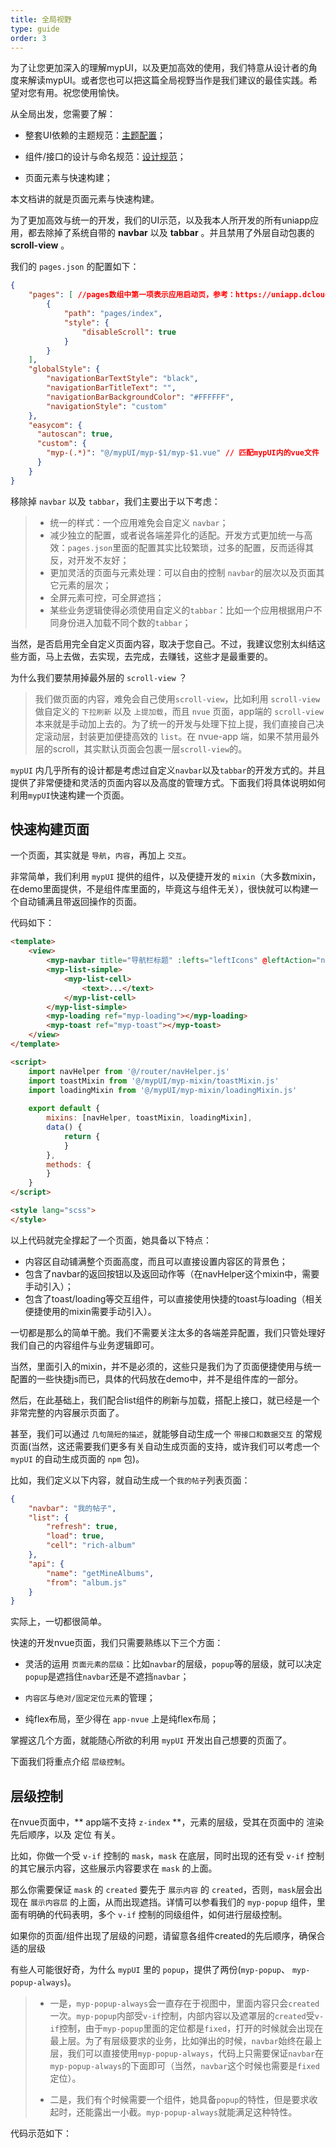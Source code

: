 ```yaml
---
title: 全局视野
type: guide
order: 3
---
```


为了让您更加深入的理解mypUI，以及更加高效的使用，我们特意从设计者的角度来解读mypUI。或者您也可以把这篇全局视野当作是我们建议的最佳实践。希望对您有用。祝您使用愉快。

从全局出发，您需要了解：

- 整套UI依赖的主题规范：[主题配置](/doc/guide/theme.html)；

- 组件/接口的设计与命名规范：[设计规范](/doc/guide/design.html)；

- 页面元素与快速构建；

本文档讲的就是页面元素与快速构建。

<p class="tip">为了更加高效与统一的开发，我们的UI示范，以及我本人所开发的所有uniapp应用，都去除掉了系统自带的 <strong>navbar</strong> 以及 <strong>tabbar</strong> 。并且禁用了外层自动包裹的 <strong>scroll-view</strong> 。</p>

我们的 `pages.json` 的配置如下：

```json
{
	"pages": [ //pages数组中第一项表示应用启动页，参考：https://uniapp.dcloud.io/collocation/pages
		{
			"path": "pages/index",
			"style": {
				"disableScroll": true
			}
		}
	],
	"globalStyle": {
		"navigationBarTextStyle": "black",
		"navigationBarTitleText": "",
		"navigationBarBackgroundColor": "#FFFFFF",
		"navigationStyle": "custom"
	},
	"easycom": {
	  "autoscan": true,
	  "custom": {
	    "myp-(.*)": "@/mypUI/myp-$1/myp-$1.vue" // 匹配mypUI内的vue文件
	  }
	}
}
```

移除掉 `navbar` 以及 `tabbar`，我们主要出于以下考虑：

> - 统一的样式：一个应用难免会自定义 `navbar`；
> - 减少独立的配置，或者说各端差异化的适配。开发方式更加统一与高效：`pages.json`里面的配置其实比较繁琐，过多的配置，反而适得其反，对开发不友好；
> - 更加灵活的页面与元素处理：可以自由的控制 `navbar`的层次以及页面其它元素的层次；
> - 全屏元素可控，可全屏遮挡；
> - 某些业务逻辑使得必须使用自定义的`tabbar`：比如一个应用根据用户不同身份进入加载不同个数的`tabbar`；

<p class="tip">当然，是否启用完全自定义页面内容，取决于您自己。不过，我建议您别太纠结这些方面，马上去做，去实现，去完成，去赚钱，这些才是最重要的。</p>

为什么我们要禁用掉最外层的 `scroll-view` ？

> 我们做页面的内容，难免会自己使用`scroll-view`，比如利用 `scroll-view` 做自定义的 `下拉刷新` 以及 `上提加载`，而且 `nvue` 页面，app端的 `scroll-view` 本来就是手动加上去的。为了统一的开发与处理下拉上提，我们直接自己决定滚动层，封装更加便捷高效的 `list`。在 nvue-app 端，如果不禁用最外层的scroll，其实默认页面会包裹一层`scroll-view`的。

`mypUI` 内几乎所有的设计都是考虑过自定义`navbar`以及`tabbar`的开发方式的。并且提供了非常便捷和灵活的页面内容以及高度的管理方式。下面我们将具体说明如何利用`mypUI`快速构建一个页面。

## 快速构建页面

一个页面，其实就是 `导航`，`内容`，再加上 `交互`。

非常简单，我们利用 `mypUI` 提供的组件，以及便捷开发的 `mixin`（大多数mixin，在demo里面提供，不是组件库里面的，毕竟这与组件无关），很快就可以构建一个自动铺满且带返回操作的页面。

代码如下：

```html
<template>
	<view>
		<myp-navbar title="导航栏标题" :lefts="leftIcons" @leftAction="navLeftAction"></myp-navbar>
		<myp-list-simple>
			<myp-list-cell>
				<text>...</text>
			</myp-list-cell>
		</myp-list-simple>
		<myp-loading ref="myp-loading"></myp-loading>
		<myp-toast ref="myp-toast"></myp-toast>
	</view>
</template>

<script>
	import navHelper from '@/router/navHelper.js'
	import toastMixin from '@/mypUI/myp-mixin/toastMixin.js'
	import loadingMixin from '@/mypUI/myp-mixin/loadingMixin.js'
	
	export default {
		mixins: [navHelper, toastMixin, loadingMixin],
		data() {
			return {
			}
		},
		methods: {
		}
	}
</script>

<style lang="scss">
</style>
```

以上代码就完全撑起了一个页面，她具备以下特点：

- 内容区自动铺满整个页面高度，而且可以直接设置内容区的背景色；
- 包含了navbar的返回按钮以及返回动作等（在navHelper这个mixin中，需要手动引入）；
- 包含了toast/loading等交互组件，可以直接使用快捷的toast与loading（相关便捷使用的mixin需要手动引入）。

一切都是那么的简单干脆。我们不需要关注太多的各端差异配置，我们只管处理好我们自己的内容组件与业务逻辑即可。

当然，里面引入的mixin，并不是必须的，这些只是我们为了页面便捷使用与统一配置的一些快捷js而已，具体的代码放在demo中，并不是组件库的一部分。

然后，在此基础上，我们配合list组件的刷新与加载，搭配上接口，就已经是一个非常完整的内容展示页面了。

甚至，我们可以通过 `几句简短的描述`，就能够自动生成一个 `带接口和数据交互` 的常规页面(当然，这还需要我们更多有关自动生成页面的支持，或许我们可以考虑一个 `mypUI` 的自动生成页面的 `npm` 包)。

比如，我们定义以下内容，就自动生成一个`我的帖子`列表页面：

```json
{
	"navbar": "我的帖子",
	"list": {
		"refresh": true,
		"load": true,
		"cell": "rich-album"
	},
	"api": {
		"name": "getMineAlbums",
		"from": "album.js"
	}
}
```

实际上，一切都很简单。

快速的开发nvue页面，我们只需要熟练以下三个方面：

- 灵活的运用 `页面元素的层级`：比如`navbar`的层级，`popup`等的层级，就可以决定`popup`是遮挡住`navbar`还是不遮挡`navbar`；

- `内容区`与`绝对/固定定位元素`的管理；

- 纯flex布局，至少得在 `app-nvue` 上是纯flex布局；

掌握这几个方面，就能随心所欲的利用 `mypUI` 开发出自己想要的页面了。

下面我们将重点介绍 `层级控制`。

## 层级控制

在nvue页面中，** app端不支持 `z-index` **，元素的层级，受其在页面中的 渲染先后顺序，以及 定位 有关。

比如，你做一个受 `v-if` 控制的 `mask`，`mask` 在底层，同时出现的还有受 `v-if` 控制的其它展示内容，这些展示内容要求在 `mask` 的上面。

那么你需要保证 `mask` 的 `created` 要先于 `展示内容` 的 `created`，否则，`mask`层会出现在 `展示内容层` 的上面，从而出现遮挡。详情可以参看我们的 `myp-popup` 组件，里面有明确的代码表明，多个 `v-if` 控制的同级组件，如何进行层级控制。

<p class="tip">如果你的页面/组件出现了层级的问题，请留意各组件created的先后顺序，确保合适的层级</p>

有些人可能很好奇，为什么 `mypUI` 里的 `popup`，提供了两份(`myp-popup`、 `myp-popup-always`)。

> - 一是，`myp-popup-always`会一直存在于视图中，里面内容只会`created`一次。`myp-popup`内部受`v-if`控制，内部内容以及遮罩层的`created`受`v-if`控制，由于`myp-popup`里面的定位都是`fixed`，打开的时候就会出现在最上层。为了有层级要求的业务，比如弹出的时候，`navbar`始终在最上层，我们可以直接使用`myp-popup-always`，代码上只需要保证`navbar`在`myp-popup-always`的下面即可（当然，`navbar`这个时候也需要是`fixed`定位）。
>
> - 二是，我们有个时候需要一个组件，她具备`popup`的特性，但是要求收起时，还能露出一小截。`myp-popup-always`就能满足这种特性。

代码示范如下：


